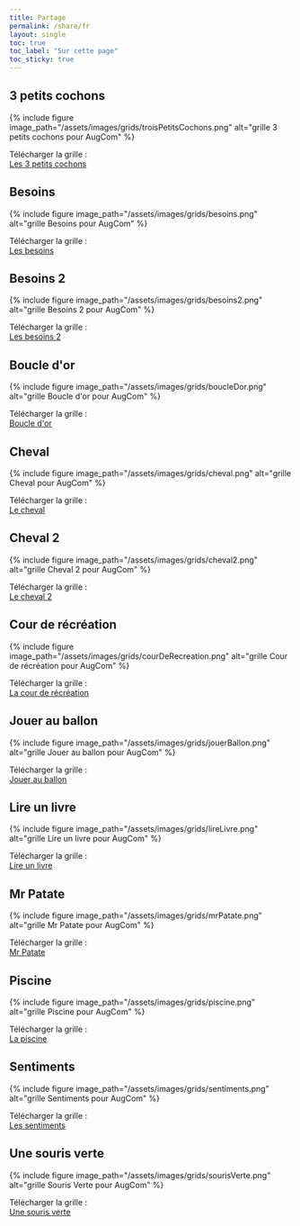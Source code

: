 ```yaml
---
title: Partage
permalink: /share/fr
layout: single
toc: true
toc_label: "Sur cette page"
toc_sticky: true
---
```


## 3 petits cochons

{% include figure image_path="/assets/images/grids/troisPetitsCochons.png" alt="grille 3 petits cochons pour AugCom" %}

Télécharger la grille : <br>
<a href="../assets/grids/3petitsCochons.augcom" download>
  <i class='fas fa-hand-point-right'></i>
  Les 3 petits cochons
</a>

## Besoins

{% include figure image_path="/assets/images/grids/besoins.png" alt="grille Besoins pour AugCom" %}

Télécharger la grille : <br>
<a href="../assets/grids/besoins.augcom" download>
  <i class='fas fa-hand-point-right'></i>
  Les besoins
</a>

## Besoins 2

{% include figure image_path="/assets/images/grids/besoins2.png" alt="grille Besoins 2 pour AugCom" %}

Télécharger la grille : <br>
<a href="../assets/grids/besoins2.augcom" download>
  <i class='fas fa-hand-point-right'></i>
  Les besoins 2
</a>

## Boucle d'or

{% include figure image_path="/assets/images/grids/boucleDor.png" alt="grille Boucle d'or pour AugCom" %}

Télécharger la grille : <br>
<a href="../assets/grids/boucleDor.augcom" download>
  <i class='fas fa-hand-point-right'></i>
  Boucle d'or
</a>

## Cheval 

{% include figure image_path="/assets/images/grids/cheval.png" alt="grille Cheval pour AugCom" %}

Télécharger la grille : <br>
<a href="../assets/grids/cheval.augcom" download>
  <i class='fas fa-hand-point-right'></i>
  Le cheval
</a>

## Cheval 2

{% include figure image_path="/assets/images/grids/cheval2.png" alt="grille Cheval 2 pour AugCom" %}

Télécharger la grille : <br>
<a href="../assets/grids/cheval2.augcom" download>
  <i class='fas fa-hand-point-right'></i>
  Le cheval 2
</a>

## Cour de récréation

{% include figure image_path="/assets/images/grids/courDeRecreation.png" alt="grille Cour de récréation pour AugCom" %}

Télécharger la grille : <br>
<a href="../assets/grids/coursDeRécréation.augcom" download>
  <i class='fas fa-hand-point-right'></i>
  La cour de récréation
</a>

## Jouer au ballon

{% include figure image_path="/assets/images/grids/jouerBallon.png" alt="grille Jouer au ballon pour AugCom" %}

Télécharger la grille : <br>
<a href="../assets/grids/jouerAuBallon.augcom" download>
  <i class='fas fa-hand-point-right'></i>
  Jouer au ballon
</a>

## Lire un livre

{% include figure image_path="/assets/images/grids/lireLivre.png" alt="grille Lire un livre pour AugCom" %}

Télécharger la grille : <br>
<a href="../assets/grids/lireUnLivre.augcom" download>
  <i class='fas fa-hand-point-right'></i>
  Lire un livre
</a>

## Mr Patate

{% include figure image_path="/assets/images/grids/mrPatate.png" alt="grille Mr Patate pour AugCom" %}

Télécharger la grille : <br>
<a href="../assets/grids/mrPatate.augcom" download>
  <i class='fas fa-hand-point-right'></i>
  Mr Patate
</a>

## Piscine

{% include figure image_path="/assets/images/grids/piscine.png" alt="grille Piscine pour AugCom" %}

Télécharger la grille : <br>
<a href="../assets/grids/piscine.augcom" download>
  <i class='fas fa-hand-point-right'></i>
  La piscine
</a>

## Sentiments

{% include figure image_path="/assets/images/grids/sentiments.png" alt="grille Sentiments pour AugCom" %}

Télécharger la grille : <br>
<a href="../assets/grids/sentiments.augcom" download>
  <i class='fas fa-hand-point-right'></i>
  Les sentiments
</a>

## Une souris verte

{% include figure image_path="/assets/images/grids/sourisVerte.png" alt="grille Souris Verte pour AugCom" %}

Télécharger la grille : <br>
<a href="../assets/grids/uneSourisVerte.augcom" download>
  <i class='fas fa-hand-point-right'></i>
  Une souris verte
</a>
